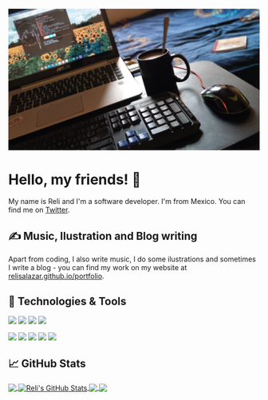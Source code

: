 [![Header](https://raw.githubusercontent.com/ReliSalazar/ReliSalazar/main/banner.jpeg "Banner")](https://relisalazar.github.io/portfolio/)

# Hello, my friends! 👋

My name is Reli and I'm a software developer. I'm from Mexico. You can find me on [Twitter][1].

## &#x270d; Music, Ilustration and Blog writing

Apart from coding, I also write music, I do some ilustrations and sometimes I write a blog - you can find my work on my website at [relisalazar.github.io/portfolio](https://relisalazar.github.io/portfolio/).

## 🔧 Technologies & Tools
![](https://img.shields.io/badge/OS-Linux-informational?style=flat&logo=linux&logoColor=white&color=81559B)
![](https://img.shields.io/badge/Editor-VScode-informational?style=flat&logo=visualstudiocode&logoColor=white&color=81559B)
![](https://img.shields.io/badge/Editor-nvim-informational?style=flat&logo=vim&logoColor=white&color=81559B)
![](https://img.shields.io/badge/Shell-Zsh-informational?style=flat&logo=gnu-bash&logoColor=white&color=81559B)

![](https://img.shields.io/badge/Code-Python-informational?style=flat&logo=python&logoColor=white&color=E15D74)
![](https://img.shields.io/badge/Code-JavaScript-informational?style=flat&logo=javascript&logoColor=white&color=E15D74)
![](https://img.shields.io/badge/Code-Vue-informational?style=flat&logo=vue.js&logoColor=white&color=E15D74)
![](https://img.shields.io/badge/Code-React-informational?style=flat&logo=react&logoColor=white&color=E15D74)
![](https://img.shields.io/badge/Code-PHP-informational?style=flat&logo=php&logoColor=white&color=E15D74)

## &#x1f4c8; GitHub Stats

<a href="https://github.com/ReliSalazar/ReliSalazar">
  <img align="center" src="https://github-readme-stats.vercel.app/api/top-langs/?username=ReliSalazar&hide=html,tex&title_color=ffffff&text_color=cccccc&icon_color=E15D74&bg_color=222222&langs_count=3" />
</a>

<a href="https://github.com/ReliSalazar/ReliSalazar">
  <img align="center" src="https://github-readme-stats.vercel.app/api?username=ReliSalazar&show_icons=true&line_height=27&count_private=true&title_color=ffffff&text_color=cccccc&icon_color=E15D74&bg_color=222222" alt="Reli's GitHub Stats" />
</a>

<a href="https://github.com/ReliSalazar/portfolio-react">
  <img align="center" src="https://github-readme-stats.vercel.app/api/pin/?username=ReliSalazar&repo=portfolio-react&title_color=ffffff&text_color=cccccc&icon_color=E15D74&bg_color=222222" />
</a>

<a href="https://github.com/ReliSalazar/helvetik-offers">
  <img align="center" src="https://github-readme-stats.vercel.app/api/pin/?username=ReliSalazar&repo=helvetik-offers&title_color=ffffff&text_color=cccccc&icon_color=E15D74&bg_color=222222" />
</a>

<!-- links to your social media accounts -->

[1]: https://twitter.com/Reli_Salazar
[2]: https://github.com/ReliSalazar
